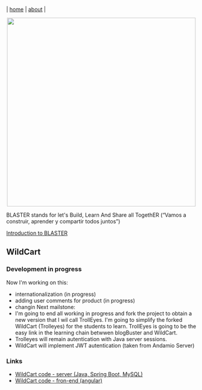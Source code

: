 | [home](home.md) | [about](about.md) |

<p align="center"><img src="https://rafaelaznar.github.io/img/blaster.png" width="500"></p>


BLASTER stands for let's Build, Learn And Share all TogethER (“Vamos a construir, aprender y compartir todos juntos”)


[Introduction to BLASTER](blaster/introduction.md)

## WildCart
### Development in progress

Now I'm working on this:
* internationalization (in progress)
* adding user comments for product (in progress)
* changin
Next mailstone:
* I'm going to end all working in progress and fork the project to obtain a new version that I wil call TrollEyes. I'm going to simplify the forked WildCart (Trolleyes) for the students to learn. TrollEyes is going to be the easy link in the learning chain betwwen blogBuster and WildCart.
* Trolleyes will remain autentication with Java server sessions.
* WildCart will implement JWT autentication (taken from Andamio Server)

### Links
* [WildCart code - server (Java, Spring Boot, MySQL)](https://github.com/rafaelaznar/wildCartSBServer2021)
* [WildCart code - fron-end (angular)](https://github.com/rafaelaznar/wildCartSBServer2021)





